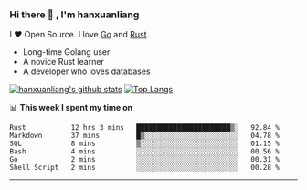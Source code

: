 ### Hi there 👋 , I'm hanxuanliang

<!--
**hanxuanliang/hanxuanliang** is a ✨ _special_ ✨ repository because its `README.md` (this file) appears on your GitHub profile.

Here are some ideas to get you started:

- 🔭 I’m currently working on ...
- 🌱 I’m currently learning ...
- 👯 I’m looking to collaborate on ...
- 🤔 I’m looking for help with ...
- 💬 Ask me about ...
- 📫 How to reach me: ...
- 😄 Pronouns: ...
- ⚡ Fun fact: ...
-->
I ❤ Open Source. I love [Go](https://golang.org) and [Rust](https://www.rust-lang.org/zh-CN/).

* Long-time Golang user
* A novice Rust learner
* A developer who loves databases

[![hanxuanliang's github stats](https://github-readme-stats.vercel.app/api/top-langs/?username=hanxuanliang&hide=html)](https://github.com/anuraghazra/github-readme-stats)
[![Top Langs](https://github-readme-stats.vercel.app/api?username=hanxuanliang&show_icons=true&count_private=true&line_height=40)](https://github.com/anuraghazra/github-readme-stats)

📊 **This week I spent my time on**
<!--START_SECTION:waka-->

```text
Rust           12 hrs 3 mins   ███████████████████████▒░   92.84 %
Markdown       37 mins         █▒░░░░░░░░░░░░░░░░░░░░░░░   04.78 %
SQL            8 mins          ▒░░░░░░░░░░░░░░░░░░░░░░░░   01.15 %
Bash           4 mins          ░░░░░░░░░░░░░░░░░░░░░░░░░   00.56 %
Go             2 mins          ░░░░░░░░░░░░░░░░░░░░░░░░░   00.31 %
Shell Script   2 mins          ░░░░░░░░░░░░░░░░░░░░░░░░░   00.28 %
```

<!--END_SECTION:waka-->

***
